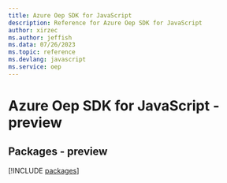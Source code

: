 ```yaml
---
title: Azure Oep SDK for JavaScript
description: Reference for Azure Oep SDK for JavaScript
author: xirzec
ms.author: jeffish
ms.data: 07/26/2023
ms.topic: reference
ms.devlang: javascript
ms.service: oep
---
```

# Azure Oep SDK for JavaScript - preview
## Packages - preview
[!INCLUDE [packages](oep-index.md)]